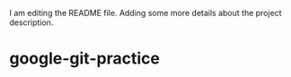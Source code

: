 I am editing the README file. Adding some more details about the project description.
# google-git-practice
